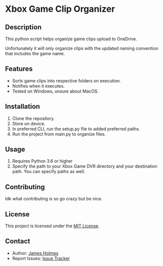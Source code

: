# Xbox Game Clip Organizer

## Description

This python script helps organize game clips upload to OneDrive.

Unfortunately it will only organize clips with the updated naming convention that includes the game name.

## Features

- Sorts game clips into respective folders on execution.
- Notifies when it executes.
- Tested on Windows, unsure about MacOS.

## Installation

1. Clone the repository.
2. Store on device.
3. In preferred CLI, run the setup.py file to added preferred paths.
4. Run the project from main.py to organize files.

## Usage

1. Requires Python 3.6 or higher
2. Specify the path to your Xbox Game DVR directory and your destination path. You can specify paths as well.

## Contributing

Idk what contributing is so go crazy but be nice.

## License

This project is licensed under the [MIT License](LICENSE).

## Contact

- Author: [James Holmes](https://github.com/jameshlms)
- Report Issues: [Issue Tracker](https://github.com/jameshlms/organize_game_clips/issues)